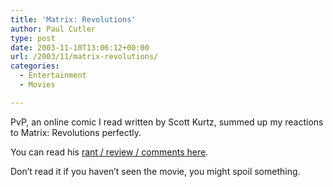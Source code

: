 ```yaml
---
title: 'Matrix: Revolutions'
author: Paul Cutler
type: post
date: 2003-11-10T13:06:12+00:00
url: /2003/11/matrix-revolutions/
categories:
  - Entertainment
  - Movies

---
```

PvP, an online comic I read written by Scott Kurtz, summed up my reactions to Matrix: Revolutions perfectly.

You can read his [rant / review / comments here][1].

Don&#8217;t read it if you haven&#8217;t seen the movie, you might spoil something.

 [1]: http://www.pvponline.com/rants.php3